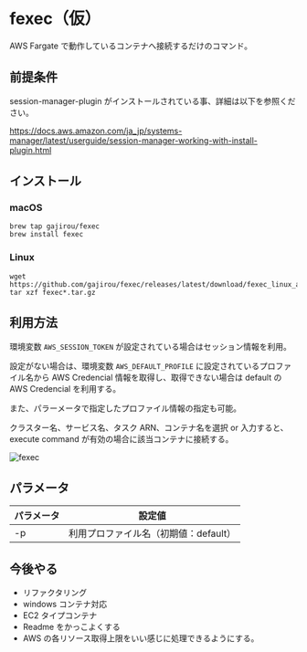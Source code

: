 # fexec（仮）
AWS Fargate で動作しているコンテナへ接続するだけのコマンド。
## 前提条件
session-manager-plugin がインストールされている事、詳細は以下を参照ください。

https://docs.aws.amazon.com/ja_jp/systems-manager/latest/userguide/session-manager-working-with-install-plugin.html
## インストール
### macOS
```
brew tap gajirou/fexec
brew install fexec
```
### Linux
```
wget https://github.com/gajirou/fexec/releases/latest/download/fexec_linux_amd64.tar.gz
tar xzf fexec*.tar.gz
```
## 利用方法
環境変数 `AWS_SESSION_TOKEN` が設定されている場合はセッション情報を利用。

設定がない場合は、環境変数 `AWS_DEFAULT_PROFILE` に設定されているプロファイル名から AWS Credencial 情報を取得し、取得できない場合は default の AWS Credencial を利用する。

また、パラーメータで指定したプロファイル情報の指定も可能。

クラスター名、サービス名、タスク ARN、コンテナ名を選択 or 入力すると、execute command が有効の場合に該当コンテナに接続する。

![fexec](https://storage.googleapis.com/zenn-user-upload/3013879517cb-20220806.gif)

## パラメータ
| パラメータ | 設定値 |
| ---- | ---- |
| -p | 利用プロファイル名（初期値：default） |
## 今後やる
- リファクタリング
- windows コンテナ対応
- EC2 タイプコンテナ
- Readme をかっこよくする
- AWS の各リソース取得上限をいい感じに処理できるようにする。
